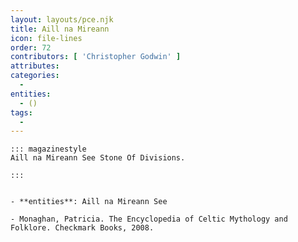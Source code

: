 ```yaml
---
layout: layouts/pce.njk
title: Aill na Mireann
icon: file-lines
order: 72
contributors: [ 'Christopher Godwin' ]
attributes:
categories:
  - 
entities:
  - ()
tags:
  - 
---
```

``` tab [group1:Info]
::: magazinestyle
Aill na Mireann See Stone Of Divisions.

:::
```
``` tab [group1:Attributes]
```
``` tab [group1:Entities]
- **entities**: Aill na Mireann See
```
``` tab [group1:Sources]
- Monaghan, Patricia. The Encyclopedia of Celtic Mythology and Folklore. Checkmark Books, 2008.
```
